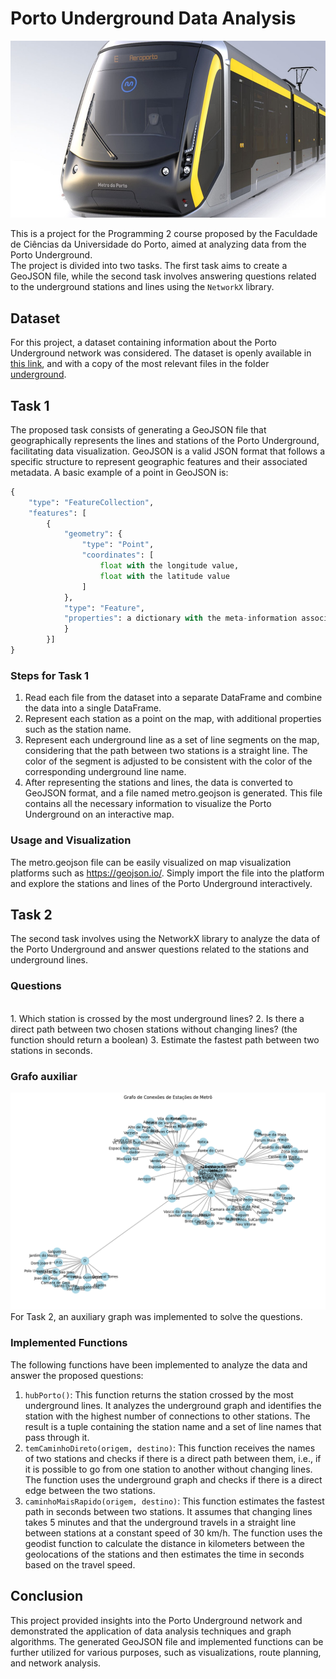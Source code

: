 # Porto Underground Data Analysis
![linhas_metro](metro_do_porto.png)

This is a project for the Programming 2 course proposed by the Faculdade de Ciências da Universidade do Porto, aimed at analyzing data from the Porto Underground.
<br> 
The project is divided into two tasks. The first task aims to create a GeoJSON file, while the second task involves answering questions related to the underground stations and lines using the `NetworkX` library.

## Dataset
For this project, a dataset containing information about the Porto Underground network was considered. The dataset is openly available in [this link](https://opendata.porto.digital/ne/dataset/horarios-paragens-e-rotas-em-formato-gtfs), and with a copy of the most relevant files in the folder [underground](metro).

## Task 1

The proposed task consists of generating a GeoJSON file that geographically represents the lines and stations of the Porto Underground, facilitating data visualization. GeoJSON is a valid JSON format that follows a specific structure to represent geographic features and their associated metadata. A basic example of a point in GeoJSON is:
```python
{
    "type": "FeatureCollection", 
    "features": [
        {
            "geometry": {
                "type": "Point", 
                "coordinates": [
                    float with the longitude value, 
                    float with the latitude value
                ]
            }, 
            "type": "Feature", 
            "properties": a dictionary with the meta-information associated with the geographic point
            }
        }]
}
```
  
### Steps for Task 1
  
1. Read each file from the dataset into a separate DataFrame and combine the data into a single DataFrame.
2. Represent each station as a point on the map, with additional properties such as the station name.
3. Represent each underground line as a set of line segments on the map, considering that the path between two stations is a straight line. The color of the segment is adjusted to be consistent with the color of the corresponding underground line name.
4. After representing the stations and lines, the data is converted to GeoJSON format, and a file named metro.geojson is generated. This file contains all the necessary information to visualize the Porto Underground on an interactive map.
  
### Usage and Visualization
  
The metro.geojson file can be easily visualized on map visualization platforms such as <https://geojson.io/>. Simply import the file into the platform and explore the stations and lines of the Porto Underground interactively.

## Task 2

The second task involves using the NetworkX library to analyze the data of the Porto Underground and answer questions related to the stations and underground lines.

### Questions
<br>
1. Which station is crossed by the most underground lines?
2. Is there a direct path between two chosen stations without changing lines? (the function should return a boolean)
3. Estimate the fastest path between two stations in seconds.

### Grafo auxiliar
![Matro Graph](download.png)
<br>
For Task 2, an auxiliary graph was implemented to solve the questions.

### Implemented Functions
The following functions have been implemented to analyze the data and answer the proposed questions:
<br>
1. `hubPorto()`: This function returns the station crossed by the most underground lines. It analyzes the underground graph and identifies the station with the highest number of connections to other stations. The result is a tuple containing the station name and a set of line names that pass through it.
2. `temCaminhoDireto(origem, destino)`: This function receives the names of two stations and checks if there is a direct path between them, i.e., if it is possible to go from one station to another without changing lines. The function uses the underground graph and checks if there is a direct edge between the two stations.
3. `caminhoMaisRapido(origem, destino)`: This function estimates the fastest path in seconds between two stations. It assumes that changing lines takes 5 minutes and that the underground travels in a straight line between stations at a constant speed of 30 km/h. The function uses the geodist function to calculate the distance in kilometers between the geolocations of the stations and then estimates the time in seconds based on the travel speed.

## Conclusion

This project provided insights into the Porto Underground network and demonstrated the application of data analysis techniques and graph algorithms. The generated GeoJSON file and implemented functions can be further utilized for various purposes, such as visualizations, route planning, and network analysis.
